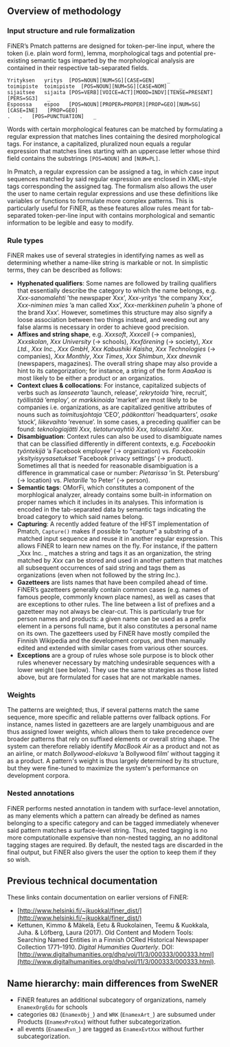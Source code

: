 ## Overview of methodology

### Input structure and rule formalization

FiNER’s Pmatch patterns are designed for token-per-line input, where the token (i.e. plain word form), lemma, morphological tags and potential pre-existing semantic tags imparted by the morphological analysis are contained in their respective tab-separated fields. 

	Yrityksen	yritys	[POS=NOUN][NUM=SG][CASE=GEN]	_
	toimipiste	toimipiste	[POS=NOUN][NUM=SG][CASE=NOM]	_
	sijaitsee	sijaita	[POS=VERB][VOICE=ACT][MOOD=INDV][TENSE=PRESENT][PERS=SG3]	_
	Espoossa	espoo	[POS=NOUN][PROPER=PROPER][PROP=GEO][NUM=SG][CASE=INE]	[PROP=GEO]
	.	.	[POS=PUNCTUATION]	_
	

Words with certain morphological features can be matched by formulating a regular expression that matches lines containing the desired morphological tags. For instance, a capitalized, pluralized noun equals a regular expression that matches lines starting with an uppercase letter whose third field contains the substrings `[POS=NOUN]` and `[NUM=PL]`.

In Pmatch, a regular expression can be assigned a tag, in which case input sequences matched by said regular expression are enclosed in XML-style tags corresponding the assigned tag. The formalism also allows the user the user to name certain regular expressions and use these definitions like variables or functions to formulate more complex patterns. This is particularly useful for FiNER, as these features allow rules meant for tab-separated token-per-line input with contains morphological and semantic information to be legible and easy to modify. 

### Rule types

FiNER makes use of several strategies in identifying names as well as determining whether a name-like string is markable or not. In simplistic terms, they can be described as follows:

- **Hyphenated qualifiers**: Some names are followed by trailing qualifiers that essentially describe the category to which the name belongs, e.g. _Xxx-sanomalehti_ ’the newspaper Xxx’, _Xxx-yritys_ ’the company Xxx’, _Xxx-niminen mies_ ’a man called Xxx’, _Xxx-merkkinen puhelin_ ’a phone of the brand Xxx’. However, sometimes this structure may also signify a loose association between two things instead, and weeding out any false alarms is necessary in order to achieve good precision.
- **Affixes and string shape**, e.g. _Xxxsoft_, _Xxxcell_ (→ companies), _Xxxskolan_, _Xxx University_ (→ schools), _Xxxförening_ (→ society), _Xxx Ltd._, _Xxx Inc._, _Xxx GmbH_, _Xxx Kabushiki Kaisha_, _Xxx Technologies_ (→ companies), _Xxx Monthly_, _Xxx Times_, _Xxx Shimbun_, _Xxx dnevnik_ (newspapers, magazines). The overall string shape may also provide a hint to its categorization; for instance, a string of the form _AaaAaa_ is most likely to be either a product or an organizatios.
- **Context clues & collocations**: For instance, capitalized subjects of verbs such as _lanseerata_ ’launch, release’, _rekrytoida_ ’hire, recruit’, _työllistää_ ’employ’, or _markkinoida_ ’market’ are most likely to be companies i.e. organizations, as are capitalized genitive attributes of nouns such as _toimitusjohtaja_ ’CEO’, _pääkonttori_ ’headquarters’, _osake_ ’stock’, _liikevaihto_ ’revenue’. In some cases, a preceding qualifier can be found: _teknologiajätti Xxx,_ _tietoturvayhtiö Xxx,_ _talouslehti Xxx_.
- **Disambiguation**: Context rules can also be used to disambiguate names that can be classified differently in different contexts, e.g. _Facebookin työntekijä_ ’a Facebook employee’ (→ organization) vs. _Facebookin yksityisyysasetukset_ ’Facebook privacy settings’ (→ product).  Sometimes all that is needed for reasonable disambiguation is a difference in grammatical case or number: _Pietarissa_ ’in St. Petersburg’ (→ location) vs. _Pietarille_ ’to Peter’ (→ person).
- **Semantic tags**: OMorFi, which constitutes a component of the morphlogical analyzer, already contains some built-in information on proper names which it includes in its analyses. This information is encoded in the tab-separated data by semantic tags indicating the broad category to which said names belong.
- **Capturing**: A recently added feature of the HFST implementation of Pmatch, `Capture()` makes if possible to "capture" a substring of a matched input sequence and reuse it in another regular expression. This allows FiNER to learn new names on the fly. For instance, if the pattern _Xxx Inc. _ matches a string and tags it as an organization, the string matched  by _Xxx_ can be stored and used in another pattern that matches all subsequent occurrences of said string and tags them as organizations (even when not followed by the string _Inc._).
- **Gazetteers** are lists names that have been compiled ahead of time. FiNER’s gazetteers generally contain common cases (e.g. names of famous people, commonly known place names), as well as cases that are exceptions to other rules. The line between a list of prefixes and a gazetteer may not always be clear-cut. This is particularly true for person names and products: a given name can be used as a prefix element in a persons full name, but it also constitutes a personal name on its own. The gazetteers used by FiNER have mostly compiled the Finnish Wikipedia and the development corpus, and then manually edited and extended with similar cases from various other sources.
- **Exceptions** are a group of rules whose sole purpose is to block other rules whenever necessary by matching undesirable sequences with a lower weight (see below). They use the same strategies as those listed above, but are formulated for cases hat are not markable names.

### Weights

The patterns are weighted; thus, if several patterns match the same sequence, more specific and reliable patterns over fallback options. For instance, names listed in gazetteers are are largely unambiguous and are thus assigned lower weights, which allows them to take precedence over broader patterns that rely on suffixed elements or overall string shape. The system can therefore reliably identify _MacBook Air_ as a product and not as an airline, or match _Bollywood-elokuva_ ’a Bollywood film’ without tagging it as a product. A pattern's weight is thus largely determined by its structure, but they were fine-tuned to maximize the system's performance on development corpora.

### Nested annotations

FiNER performs nested annotation in tandem with surface-level annotation, as many elements which a pattern can already be defined as names belonging to a specific category and can be tagged immediately whenever said pattern matches a surface-level string. Thus, nested tagging is no more computationalle expensive than non-nested tagging, an no additonal tagging stages are required. By default, the nested tags are discarded in the final output, but FiNER also givers the user the option to keep them if they so wish.

## Previous technical documentation

These links contain documentation on earlier versions of FiNER: 

- [http://www.helsinki.fi/~jkuokkal/finer_dist/](http://www.helsinki.fi/~jkuokkal/finer_dist/)
- Kettunen, Kimmo & Mäkelä, Eetu & Ruokolainen, Teemu & Kuokkala, Juha. & Löfberg, Laura (2017). Old Content and Modern Tools: Searching Named Entities in a Finnish OCRed Historical Newspaper Collection 1771–1910. _Digital Humanities Quarterly_. DOI: [http://www.digitalhumanities.org/dhq/vol/11/3/000333/000333.html](http://www.digitalhumanities.org/dhq/vol/11/3/000333/000333.html).

## Name hierarchy: main differences from SweNER

- FiNER features an additional subcategory of organizations, namely `EnamexOrgEdu` for schools
- categories `OBJ` (`EnamexObj_`) and `WRK` (`EnamexArt_`) are subsumed under Products (`EnamexProXxx`) without futher subcategorization.  
- all events (`EnamexEvn_`) are tagged as `EnamexEvtXxx` without further subcategorization.
